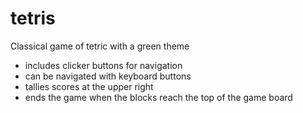# tetris

Classical game of tetric with a green theme
- includes clicker buttons for navigation
- can be navigated with keyboard buttons
- tallies scores at the upper right
- ends the game when the blocks reach the top of the game board
